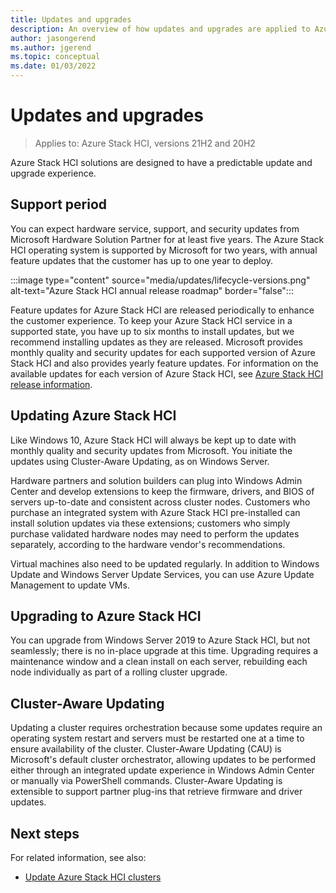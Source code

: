 ```yaml
---
title: Updates and upgrades
description: An overview of how updates and upgrades are applied to Azure Stack HCI.
author: jasongerend
ms.author: jgerend
ms.topic: conceptual
ms.date: 01/03/2022
---
```


# Updates and upgrades

> Applies to: Azure Stack HCI, versions 21H2 and 20H2

Azure Stack HCI solutions are designed to have a predictable update and upgrade experience.

## Support period

You can expect hardware service, support, and security updates from Microsoft Hardware Solution Partner for at least five years. The Azure Stack HCI operating system is supported by Microsoft for two years, with annual feature updates that the customer has up to one year to deploy.

:::image type="content" source="media/updates/lifecycle-versions.png" alt-text="Azure Stack HCI annual release roadmap" border="false":::

Feature updates for Azure Stack HCI are released periodically to enhance the customer experience. To keep your Azure Stack HCI service in a supported state, you have up to six months to install updates, but we recommend installing updates as they are released. Microsoft provides monthly quality and security updates for each supported version of Azure Stack HCI and also provides yearly feature updates. For information on the available updates for each version of Azure Stack HCI, see [Azure Stack HCI release information](../release-information.md).

## Updating Azure Stack HCI

Like Windows 10, Azure Stack HCI will always be kept up to date with monthly quality and security updates from Microsoft. You initiate the updates using Cluster-Aware Updating, as on Windows Server.

Hardware partners and solution builders can plug into Windows Admin Center and develop extensions to keep the firmware, drivers, and BIOS of servers up-to-date and consistent across cluster nodes. Customers who purchase an integrated system with Azure Stack HCI pre-installed can install solution updates via these extensions; customers who simply purchase validated hardware nodes may need to perform the updates separately, according to the hardware vendor's recommendations.

Virtual machines also need to be updated regularly. In addition to Windows Update and Windows Server Update Services, you can use Azure Update Management to update VMs.

## Upgrading to Azure Stack HCI

You can upgrade from Windows Server 2019 to Azure Stack HCI, but not seamlessly; there is no in-place upgrade at this time. Upgrading requires a maintenance window and a clean install on each server, rebuilding each node individually as part of a rolling cluster upgrade.

## Cluster-Aware Updating

Updating a cluster requires orchestration because some updates require an operating system restart and servers must be restarted one at a time to ensure availability of the cluster. Cluster-Aware Updating (CAU) is Microsoft's default cluster orchestrator, allowing updates to be performed either through an integrated update experience in Windows Admin Center or manually via PowerShell commands. Cluster-Aware Updating is extensible to support partner plug-ins that retrieve firmware and driver updates.

## Next steps

For related information, see also:

- [Update Azure Stack HCI clusters](../manage/update-cluster.md)
